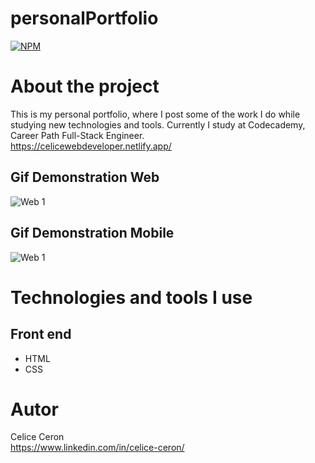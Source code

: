 # personalPortfolio
[![NPM](https://img.shields.io/npm/l/react)](https://github.com/celiceceron/personalPortfolio/blob/master/licence)

# About the project
This is my personal portfolio, where I post some of the work I do while studying new technologies and tools.
Currently I study at Codecademy, Career Path
Full-Stack Engineer. <br>
https://celicewebdeveloper.netlify.app/ 

## Gif Demonstration Web
![Web 1]()

## Gif Demonstration Mobile
![Web 1]()

# Technologies and tools I use
## Front end
- HTML
- CSS

# Autor
Celice Ceron <br>
https://www.linkedin.com/in/celice-ceron/
